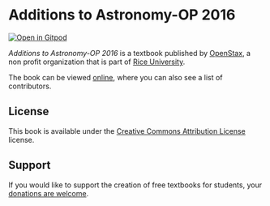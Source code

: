 # Additions to Astronomy-OP 2016

[![Open in Gitpod](https://gitpod.io/button/open-in-gitpod.svg)](https://gitpod.io/from-referrer/)

_Additions to Astronomy-OP 2016_ is a textbook published by [OpenStax](https://openstax.org/), a non profit organization that is part of [Rice University](https://www.rice.edu/).

The book can be viewed [online](https://github.com/cnx-user-books/cnxbook-additions-to-astronomy-op-2016/releases/latest), where you can also see a list of contributors.

## License
This book is available under the [Creative Commons Attribution License](./LICENSE) license.

## Support
If you would like to support the creation of free textbooks for students, your [donations are welcome](https://riceconnect.rice.edu/donation/support-openstax-banner).
